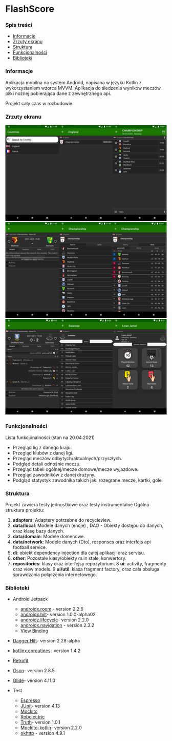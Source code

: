 # FlashScore

### Spis treści
* [Informacje](#informacje)
* [Zrzuty ekranu](#zrzuty-ekranu)
* [Struktura](#struktura)
* [Funkcjonalności](#funkcjonalności)
* [Biblioteki](#biblioteki)




### Informacje
Aplikacja mobilna na system Android,  napisana w języku Kotlin z wykorzystaniem wzorca MVVM. Aplikacja do śledzenia wyników meczów piłki nożnej pobierająca dane z zewnętrznego api.

Projekt cały czas w rozbudowie.

### Zrzuty ekranu

![CountriesLeaguesEventsList](https://github.com/jakubrzeznicki/FlashScore/blob/master/screenshots/1.png "Countries Leagues Events List")
![CommingEventDetailsTeamsStandings](https://github.com/jakubrzeznicki/FlashScore/blob/master/screenshots/2.png "Comming Event Details Teams Standings")
![EventDetailsPlayersPlayerInfo](https://github.com/jakubrzeznicki/FlashScore/blob/master/screenshots/3.png "Event Details Players Player Information")


### Funkcjonalności
Lista funkcjonalności (stan na 20.04.2021)
* Przegląd lig z danego kraju.
* Przegląd klubów z danej ligi.
* Przegląd meczów odbytych/aktualnych/przyszłych.
* Podgląd detali odnośnie meczu.
* Przegląd tabeli ogólnej/mecze domowe/mecze wyjazdowe.
* Przegląd zawodników z danej drużyny.
* Podgląd statystyk zawodnika takich jak: rozegrane mecze, kartki, gole.

### Struktura
Projekt zawiera testy jednostkowe oraz testy instrumentalne
Ogólna struktura projektu:
1. **adapters**: Adaptery potrzebne do recycleview.
2. **data/local**: Modele danych (encje) , DAO - Obiekty dostępu do danych, oraz klasę bazy danych.
3. **data/domain**: Modele domenowe.
4. **data/network**: Modele danych (Dto), responses oraz interfejs api football service.
5. **di**: obiekt dependency injection dla całej aplikacji oraz servisu.
6. **other**: Pozostałe klasy/obiekty m.in stałe, konwertory.
7. **repositories**: klasy oraz interfejsy repozytorium.
8 **ui**: activity, fragmenty oraz view models.
9 **ui/util**: klasa fragment factory, oraz cała obsługa sprawdzania połączenia internetowego.



### Biblioteki

- Android Jetpack
    - [androidx.room](https://developer.android.com/jetpack/androidx/releases/room) - version 2.2.6
    - [androidx.hilt](https://developer.android.com/jetpack/androidx/releases/hilt)- version 1.0.0-alpha02
    - [androidz.lifecycle](https://developer.android.com/jetpack/androidx/releases/lifecycle)- version 2.2.0
    - [androidx.navigation](https://developer.android.com/jetpack/androidx/releases/navigation) - version 2.3.2
    - [View Binding](https://developer.android.com/topic/libraries/view-binding)

    
- [Dagger Hilt](https://developer.android.com/training/dependency-injection/hilt-android)- version 2.28-alpha
- [kotlinx.coroutines](https://github.com/Kotlin/kotlinx.coroutines)- version 1.4.2
- [Retrofit]()
- [Gson](https://github.com/google/gson)- version 2.8.5
- [Glide](https://github.com/bumptech/glide)- version 4.11.0


- Test
    - [Espresso](https://developer.android.com/training/testing/espresso)
    - [JUnit](https://junit.org/junit4/)- version 4.13
    - [Mockito](https://site.mockito.org/)
    - [Robolectric](http://robolectric.org/)
    - [Truth](https://github.com/google/truth)- version 1.0.1
    - [Mockito-kotlin](https://github.com/mockito/mockito-kotlin)- version 2.2.0
    - [okhttp](https://github.com/square/okhttp) - version 4.9.1
